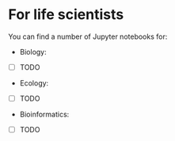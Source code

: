 # For life scientists
You can find a number of Jupyter notebooks for:

- Biology:
+ [ ] TODO

- Ecology:
+ [ ] TODO

- Bioinformatics:
+ [ ] TODO
